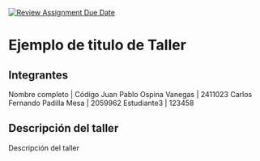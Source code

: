 [![Review Assignment Due Date](https://classroom.github.com/assets/deadline-readme-button-22041afd0340ce965d47ae6ef1cefeee28c7c493a6346c4f15d667ab976d596c.svg)](https://classroom.github.com/a/kKWtV-CB)

# Ejemplo de titulo de Taller

## Integrantes

Nombre completo | Código
Juan Pablo Ospina Vanegas | 2411023
Carlos Fernando Padilla Mesa | 2059962
Estudiante3 | 123458

## Descripción del taller

Descripción del taller
